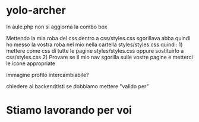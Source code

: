 yolo-archer
===========
In aule.php non si aggiorna la combo box

Mettendo la mia roba del css dentro a css/styles.css sgorillava abba quindi ho messo la vostra roba nel mio nella cartella styles/styles.css quindi: 1) mettere come css di tutte le pagine styles/styles.css oppure sostituirlo a css/styles.css 2) Provare se il mio nav sgorilla sulle vostre pagine e metterci le icone appropriate

immagine profilo intercambiabile?

chiedere ai backendtisti se dobbiamo mettere "valido per"

Stiamo lavorando per voi
=============
